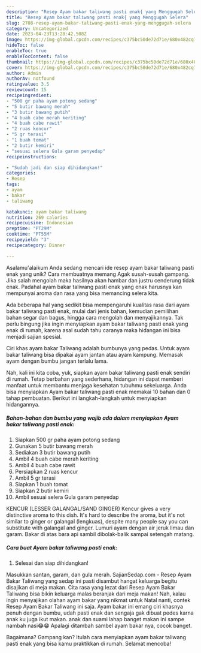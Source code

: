 ```yaml
---
description: "Resep Ayam bakar taliwang pasti enak{ yang Menggugah Selera"
title: "Resep Ayam bakar taliwang pasti enak{ yang Menggugah Selera"
slug: 2708-resep-ayam-bakar-taliwang-pasti-enak-yang-menggugah-selera
category: Uncategorized
date: 2023-04-23T13:28:42.508Z
image: https://img-global.cpcdn.com/recipes/c375bc50de72d71e/680x482cq70/ayam-bakar-taliwang-pasti-enak-foto-resep-utama.jpg
hideToc: false
enableToc: true
enableTocContent: false
thumbnail: https://img-global.cpcdn.com/recipes/c375bc50de72d71e/680x482cq70/ayam-bakar-taliwang-pasti-enak-foto-resep-utama.jpg
cover: https://img-global.cpcdn.com/recipes/c375bc50de72d71e/680x482cq70/ayam-bakar-taliwang-pasti-enak-foto-resep-utama.jpg
author: Admin
authorAv: notfound
ratingvalue: 3.5
reviewcount: 15
recipeingredient:
- "500 gr paha ayam potong sedang"
- "5 butir bawang merah"
- "3 butir bawang putih"
- "4 buah cabe merah keriting"
- "4 buah cabe rawit"
- "2 ruas kencur"
- "5 gr terasi"
- "1 buah tomat"
- "2 butir kemiri"
- "sesuai selera Gula garam penyedap"
recipeinstructions:

- "Sudah jadi dan siap dihidangkan!"
categories:
- Resep
tags:
- ayam
- bakar
- taliwang

katakunci: ayam bakar taliwang 
nutrition: 269 calories
recipecuisine: Indonesian
preptime: "PT29M"
cooktime: "PT55M"
recipeyield: "3"
recipecategory: Dinner

---
```



Asalamu'alaikum Anda sedang mencari ide resep ayam bakar taliwang pasti enak yang unik? Cara membuatnya memang Agak susah-susah gampang. Jika salah mengolah maka hasilnya akan hambar dan justru cenderung tidak enak. Padahal ayam bakar taliwang pasti enak yang enak harusnya kan mempunyai aroma dan rasa yang bisa memancing selera kita.


Ada beberapa hal yang sedikit bisa mempengaruhi kualitas rasa dari ayam bakar taliwang pasti enak, mulai dari jenis bahan, kemudian pemilihan bahan segar dan bagus, hingga cara mengolah dan menyajikannya. Tak perlu bingung jika ingin menyiapkan ayam bakar taliwang pasti enak yang enak di rumah, karena asal sudah tahu caranya maka hidangan ini bisa menjadi sajian spesial.

Ciri khas ayam bakar Taliwang adalah bumbunya yang pedas. Untuk ayam bakar taliwang bisa dipakai ayam jantan atau ayam kampung. Memasak ayam dengan bumbu jangan terlalu lama.


Nah, kali ini kita coba, yuk, siapkan ayam bakar taliwang pasti enak sendiri di rumah. Tetap berbahan yang sederhana, hidangan ini dapat memberi manfaat untuk membantu menjaga kesehatan tubuhmu sekeluarga. Anda bisa menyiapkan Ayam bakar taliwang pasti enak memakai 10 bahan dan 0 tahap pembuatan. Berikut ini langkah-langkah untuk menyiapkan hidangannya.

<!--inarticleads1-->

##### Bahan-bahan dan bumbu yang wajib ada dalam menyiapkan Ayam bakar taliwang pasti enak:

1. Siapkan 500 gr paha ayam potong sedang
1. Gunakan 5 butir bawang merah
1. Sediakan 3 butir bawang putih
1. Ambil 4 buah cabe merah keriting
1. Ambil 4 buah cabe rawit
1. Persiapkan 2 ruas kencur
1. Ambil 5 gr terasi
1. Siapkan 1 buah tomat
1. Siapkan 2 butir kemiri
1. Ambil sesuai selera Gula garam penyedap


KENCUR (LESSER GALANGAL/SAND GINGER) Kencur gives a very distinctive aroma to this dish. It&#39;s hard to describe the aroma, but it&#39;s not similar to ginger or galangal (lengkuas), despite many people say you can substitute with galangal and ginger. Lumuri ayam dengan air jeruk limau dan garam. Bakar di atas bara api sambil dibolak-balik sampai setengah matang. 

<!--inarticleads2-->

##### Cara buat Ayam bakar taliwang pasti enak:


1. Selesai dan siap dihidangkan!

Masukkan santan, garam, dan gula merah. SajianSedap.com - Resep Ayam Bakar Taliwang yang sedap ini pasti disambut hangat keluarga begitu disajikan di meja makan. Cita rasa yang lezat dari Resep Ayam Bakar Taliwang bisa bikin keluarga malas beranjak dari meja makan! Nah, kalau ingin menyajikan olahan ayam bakar yang nikmat untuk Natal nanti, contek Resep Ayam Bakar Taliwang ini saja. Ayam bakar ini emang ciri khasnya penuh dengan bumbu, udah pasti enak dan sengaja gak dibuat pedes karna anak ku juga ikut makan. anak dan suami lahap banget makan ini sampe nambah nasi😂😁 Apalagi ditambah sambel ayam bakar nya, cocok banget. 

Bagaimana? Gampang kan? Itulah cara menyiapkan ayam bakar taliwang pasti enak yang bisa kamu praktikkan di rumah. Selamat mencoba!
